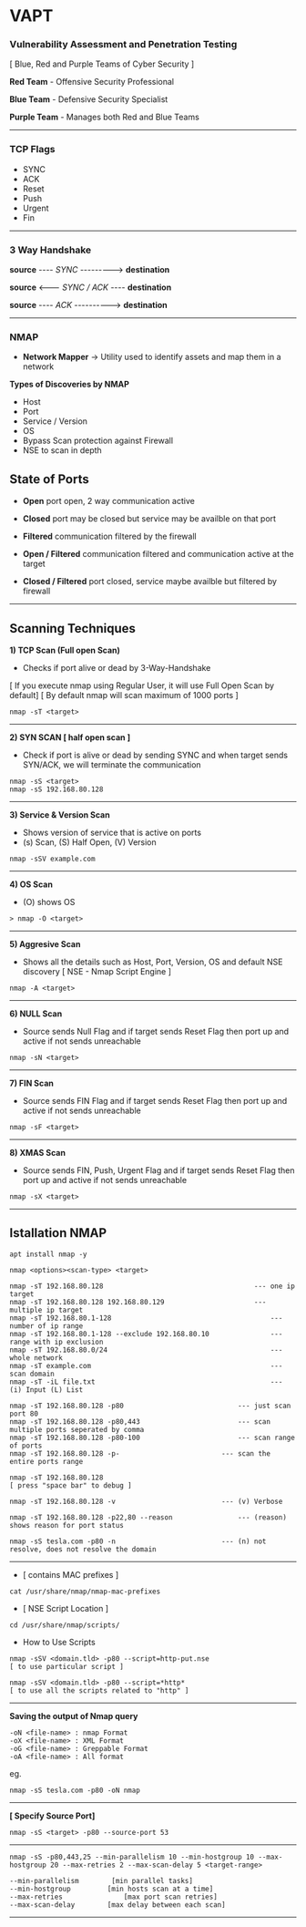 # VAPT

### Vulnerability Assessment and Penetration Testing

[ Blue, Red and Purple Teams of Cyber Security ]

**Red Team**
	- Offensive Security Professional

**Blue Team** 
	- Defensive Security Specialist

**Purple Team**
	- Manages both Red and Blue Teams

___________________________________________________________________________________


### TCP Flags 

- SYNC
- ACK
- Reset
- Push
- Urgent
- Fin

___________________________________________________________________________________

### 3 Way Handshake


**source** ---- *SYNC* ---------> **destination**

**source** <--- *SYNC / ACK* ---- **destination**

**source** ---- *ACK* ----------> **destination**

___________________________________________________________________________________


### NMAP

- **Network Mapper** 
	-> Utility used to identify assets and map them in a network

**Types of Discoveries by NMAP**

- Host
- Port
- Service / Version
- OS 
- Bypass Scan protection against Firewall
- NSE to scan in depth

## State of Ports

- **Open**
		port open, 2 way communication active

- **Closed**
		port may be closed but service may be availble on that port

- **Filtered**
		communication filtered by the firewall

- **Open / Filtered**
		communication filtered and communication active at the target

- **Closed / Filtered**
		port closed, service maybe availble but filtered by firewall

___________________________________________________________________________________

## Scanning Techniques

**1) TCP Scan (Full open Scan)**
- Checks if port alive or dead by 3-Way-Handshake

[ If you execute nmap using Regular User, it will use Full Open Scan by default]
[ By default nmap will scan maximum of 1000 ports ]

```
nmap -sT <target>
```
___________________________________________________________________________________

**2) SYN SCAN [ half open scan ]**
- Check if port is alive or dead by sending SYNC and when target sends SYN/ACK, we will terminate the communication

```
nmap -sS <target>
nmap -sS 192.168.80.128
```
___________________________________________________________________________________

**3) Service & Version Scan**
- Shows version of service that is active on ports
- (s) Scan, (S) Half Open, (V) Version

```
nmap -sSV example.com
```
___________________________________________________________________________________

**4) OS Scan**
- (O) shows OS 

```
> nmap -O <target>
```
___________________________________________________________________________________

**5) Aggresive Scan**
- Shows all the details such as Host, Port, Version, OS and default NSE discovery
[ NSE - Nmap Script Engine ]

```
nmap -A <target>
```
___________________________________________________________________________________

**6) NULL Scan**
- Source sends Null Flag and if target sends Reset Flag then port up and active if not sends unreachable

```
nmap -sN <target>
```
___________________________________________________________________________________

**7) FIN Scan**
- Source sends FIN Flag and if target sends Reset Flag then port up and active if not sends unreachable

```
nmap -sF <target>
```
___________________________________________________________________________________

**8) XMAS Scan**
- Source sends FIN, Push, Urgent Flag and if target sends Reset Flag then port up and active if not sends unreachable

```
nmap -sX <target>
```
___________________________________________________________________________________

## Istallation NMAP

```
apt install nmap -y

nmap <options><scan-type> <target>

nmap -sT 192.168.80.128										--- one ip target
nmap -sT 192.168.80.128 192.168.80.129						--- multiple ip target
nmap -sT 192.168.80.1-128										--- number of ip range
nmap -sT 192.168.80.1-128 --exclude 192.168.80.10				--- range with ip exclusion
nmap -sT 192.168.80.0/24										--- whole network
nmap -sT example.com 											--- scan domain
nmap -sT -iL file.txt											--- (i) Input (L) List 

nmap -sT 192.168.80.128 -p80							--- just scan port 80		
nmap -sT 192.168.80.128 -p80,443						--- scan multiple ports seperated by comma
nmap -sT 192.168.80.128 -p80-100						--- scan range of ports
nmap -sT 192.168.80.128 -p-							--- scan the entire ports range

nmap -sT 192.168.80.128
[ press "space bar" to debug ]

nmap -sT 192.168.80.128 -v 							--- (v) Verbose

nmap -sT 192.168.80.128 -p22,80 --reason				--- (reason) shows reason for port status

nmap -sS tesla.com -p80 -n							--- (n) not resolve, does not resolve the domain

```
________________________________________________________________

- [ contains MAC prefixes ]

```
cat /usr/share/nmap/nmap-mac-prefixes
```

- [ NSE Script Location ]

```
cd /usr/share/nmap/scripts/
```
- How to Use Scripts

```
nmap -sSV <domain.tld> -p80 --script=http-put.nse
[ to use particular script ]

nmap -sSV <domain.tld> -p80 --script=*http*
[ to use all the scripts related to "http" ]
```
___________________________________________________________________________________

**Saving the output of Nmap query**

```
-oN <file-name> : nmap Format
-oX <file-name> : XML Format
-oG <file-name> : Greppable Format
-oA <file-name> : All format
```

eg.
```
nmap -sS tesla.com -p80 -oN nmap
```
___________________________________________________________________________________

**[ Specify Source Port]**

```
nmap -sS <target> -p80 --source-port 53
```

___________________________________________________________________________________

```
nmap -sS -p80,443,25 --min-parallelism 10 --min-hostgroup 10 --max-hostgroup 20 --max-retries 2 --max-scan-delay 5 <target-range>
```
```
--min-parallelism        [min parallel tasks]
--min-hostgroup         [min hosts scan at a time]
--max-retries               [max port scan retries]
--max-scan-delay        [max delay between each scan]
```
___________________________________________________________________________________
